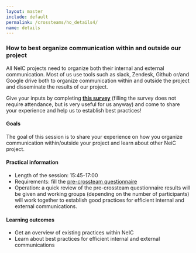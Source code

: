 ```yaml
---
layout: master
include: default
permalink: /crossteams/ho_details4/
name: details
---
```


<h3> How to best organize communication within and outside our project</h3>

All NeIC projects need to organize both their internal and external communication. Most of us use tools such as slack, Zendesk, Github or/and Google drive both to organize communication within and outside the project and disseminate the results of our project.

Give your inputs by completing [**this survey**](https://skjema.uio.no/ahmcrossteam4) (filling the survey does not require attendance, but is very useful for us anyway) and come to share your experience and help us to establish best practices!

<h4>Goals</h4>

The goal of this session is to share your experience on how you organize communication within/outside your project and learn about other NeiC project.  

<h4>Practical information</h4>

- Length of the session: 15:45-17:00
- Requirements: fill the [pre-crossteam questionnaire](https://skjema.uio.no/ahmcrossteam4)
- Operation: a quick review of the pre-crossteam questionnaire results will be given and working groups (depending on the number of participants) will work together to establish good practices for efficient internal and external communications.

<h4>Learning outcomes</h4>

- Get an overview of existing practices within NeIC
- Learn about best practices for efficient internal and external communications




